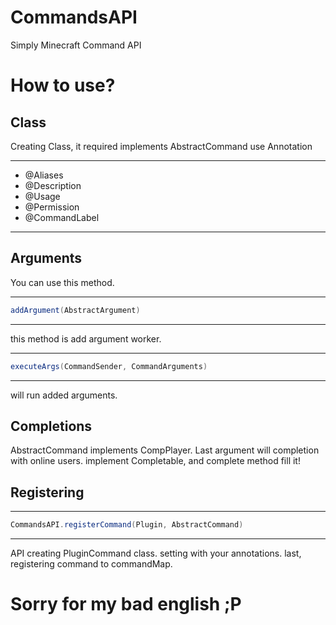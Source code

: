 # CommandsAPI
Simply Minecraft Command API

# How to use?

## Class
Creating Class, it required implements AbstractCommand
use Annotation
***
* @Aliases
* @Description
* @Usage
* @Permission
* @CommandLabel

***

## Arguments
You can use this method.
***
``` Java
addArgument(AbstractArgument)
```
***
this method is add argument worker.
***
``` Java
executeArgs(CommandSender, CommandArguments)
```
***
will run added arguments.


## Completions
AbstractCommand implements CompPlayer.
Last argument will completion with online users.
implement Completable, and complete method fill it!


## Registering
***
``` Java
CommandsAPI.registerCommand(Plugin, AbstractCommand)
```
***
API creating PluginCommand class.
setting with your annotations.
last, registering command to commandMap.
# Sorry for my bad english ;P
